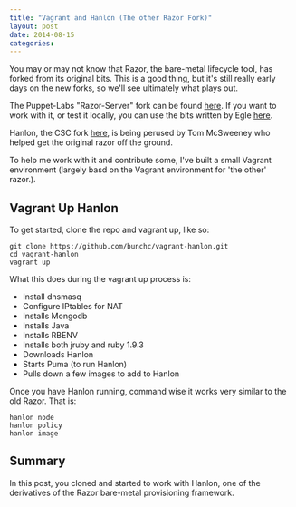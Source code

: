 ```yaml
---
title: "Vagrant and Hanlon (The other Razor Fork)"
layout: post
date: 2014-08-15
categories: 
---
```


You may or may not know that Razor, the bare-metal lifecycle tool, has forked from its original bits. This is a good thing, but it's still really early days on the new forks, so we'll see ultimately what plays out.

The Puppet-Labs "Razor-Server" fork can be found [here](https://github.com/puppetlabs/razor-server). If you want to work with it, or test it locally, you can use the bits written by Egle [here](http://anystacker.com/2014/01/vagrant-up-razor-server/).

Hanlon, the CSC fork [here](https://github.com/csc/Hanlon), is being perused by Tom McSweeney who helped get the original razor off the ground.

To help me work with it and contribute some, I've built a small Vagrant environment (largely basd on the Vagrant environment for 'the other' razor.).

## Vagrant Up Hanlon

To get started, clone the repo and vagrant up, like so:

```
git clone https://github.com/bunchc/vagrant-hanlon.git
cd vagrant-hanlon
vagrant up
```

What this does during the vagrant up process is:

- Install dnsmasq
- Configure IPtables for NAT
- Installs Mongodb
- Installs Java
- Installs RBENV
- Installs both jruby and ruby 1.9.3
- Downloads Hanlon
- Starts Puma (to run Hanlon)
- Pulls down a few images to add to Hanlon

Once you have Hanlon running, command wise it works very similar to the old Razor. That is:

```
hanlon node
hanlon policy
hanlon image
```

## Summary

In this post, you cloned and started to work with Hanlon, one of the derivatives of the Razor bare-metal provisioning framework.
